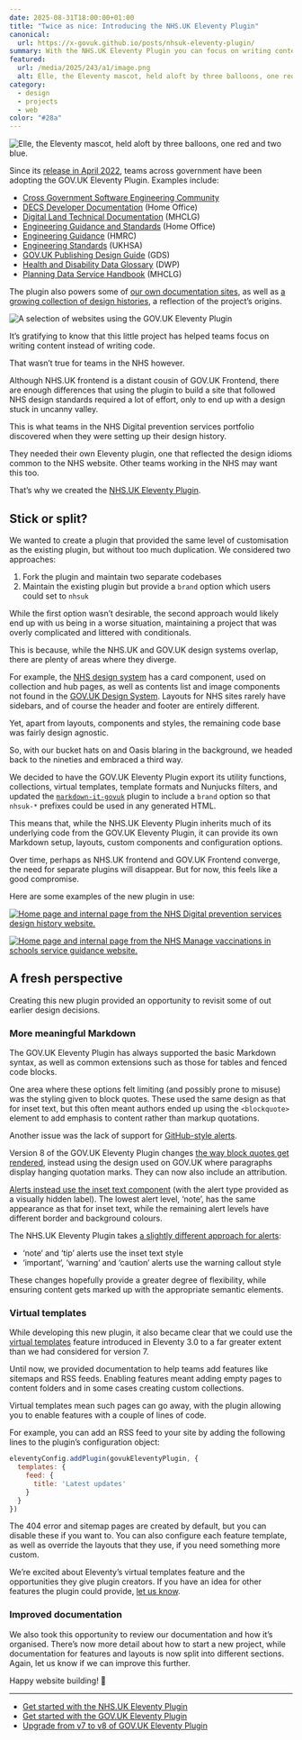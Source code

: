 ```yaml
---
date: 2025-08-31T18:00:00+01:00
title: "Twice as nice: Introducing the NHS.UK Eleventy Plugin"
canonical:
  url: https://x-govuk.github.io/posts/nhsuk-eleventy-plugin/
summary: With the NHS.UK Eleventy Plugin you can focus on writing content instead of writing code.
featured:
  url: /media/2025/243/a1/image.png
  alt: Elle, the Eleventy mascot, held aloft by three balloons, one red and two blue.
category:
  - design
  - projects
  - web
color: "#28a"
---
```


![Elle, the Eleventy mascot, held aloft by three balloons, one red and two blue.](../media/2025/243/a1/image.png "Elle, the Eleventy mascot. Adapted from an illustration by David Neal.")

Since its [release in April 2022][1], teams across government have been adopting the GOV.UK Eleventy Plugin. Examples include:

- [Cross Government Software Engineering Community][2]
- [DECS Developer Documentation][3] (Home Office)
- [Digital Land Technical Documentation][4] (MHCLG)
- [Engineering Guidance and Standards][5] (Home Office)
- [Engineering Guidance][6] (HMRC)
- [Engineering Standards][7] (UKHSA)
- [GOV.UK Publishing Design Guide][8] (GDS)
- [Health and Disability Data Glossary][9] (DWP)
- [Planning Data Service Handbook][10] (MHCLG)

The plugin also powers some of [our own documentation sites][11], as well as [a growing collection of design histories][12], a reflection of the project’s origins.

![A selection of websites using the GOV.UK Eleventy Plugin](../media/2025/243/a1/govuk-eleventy-plugin-sites.png)

It’s gratifying to know that this little project has helped teams focus on writing content instead of writing code.

That wasn’t true for teams in the NHS however.

Although NHS.UK frontend is a distant cousin of GOV.UK Frontend, there are enough differences that using the plugin to build a site that followed NHS design standards required a lot of effort, only to end up with a design stuck in uncanny valley.

This is what teams in the NHS Digital prevention services portfolio discovered when they were setting up their design history.

They needed their own Eleventy plugin, one that reflected the design idioms common to the NHS website. Other teams working in the NHS may want this too.

That’s why we created the [NHS.UK Eleventy Plugin][13].

## Stick or split?

We wanted to create a plugin that provided the same level of customisation as the existing plugin, but without too much duplication. We considered two approaches:

1. Fork the plugin and maintain two separate codebases
2. Maintain the existing plugin but provide a `brand` option which users could set to `nhsuk`

While the first option wasn’t desirable, the second approach would likely end up with us being in a worse situation, maintaining a project that was overly complicated and littered with conditionals.

This is because, while the NHS.UK and GOV.UK design systems overlap, there are plenty of areas where they diverge.

For example, the [NHS design system][14] has a card component, used on collection and hub pages, as well as contents list and image components not found in the [GOV.UK Design System][15]. Layouts for NHS sites rarely have sidebars, and of course the header and footer are entirely different.

Yet, apart from layouts, components and styles, the remaining code base was fairly design agnostic.

So, with our bucket hats on and Oasis blaring in the background, we headed back to the nineties and embraced a third way.

We decided to have the GOV.UK Eleventy Plugin export its utility functions, collections, virtual templates, template formats and Nunjucks filters, and updated the [`markdown-it-govuk`][16] plugin to include a `brand` option so that `nhsuk-*` prefixes could be used in any generated HTML.

This means that, while the NHS.UK Eleventy Plugin inherits much of its underlying code from the GOV.UK Eleventy Plugin, it can provide its own Markdown setup, layouts, custom components and configuration options.

Over time, perhaps as NHS.UK frontend and GOV.UK Frontend converge, the need for separate plugins will disappear. But for now, this feels like a good compromise.

Here are some examples of the new plugin in use:

[![Home page and internal page from the NHS Digital prevention services design history website.](../media/2025/243/a1/nhsuk-design-history.png 'Digital prevention services design history')](https://design-history.prevention-services.nhs.uk)

[![Home page and internal page from the NHS Manage vaccinations in schools service guidance website.](../media/2025/243/a1/nhsuk-service-guidance.png 'Manage vaccinations in schools service guidance')](https://guide.manage-vaccinations-in-schools.nhs.uk)

## A fresh perspective

Creating this new plugin provided an opportunity to revisit some of out earlier design decisions.

### More meaningful Markdown

The GOV.UK Eleventy Plugin has always supported the basic Markdown syntax, as well as common extensions such as those for tables and fenced code blocks.

One area where these options felt limiting (and possibly prone to misuse) was the styling given to block quotes. These used the same design as that for inset text, but this often meant authors ended up using the `<blockquote>` element to add emphasis to content rather than markup quotations.

Another issue was the lack of support for [GitHub-style alerts][17].

Version 8 of the GOV.UK Eleventy Plugin changes [the way block quotes get rendered][18], instead using the design used on GOV.UK where paragraphs display hanging quotation marks. They can now also include an attribution.

[Alerts instead use the inset text component][19] (with the alert type provided as a visually hidden label). The lowest alert level, ‘note’, has the same appearance as that for inset text, while the remaining alert levels have different border and background colours.

The NHS.UK Eleventy Plugin takes [a slightly different approach for alerts][20]:

- ‘note‘ and ‘tip’ alerts use the inset text style
- ‘important‘, ‘warning‘ and ‘caution’ alerts use the warning callout style

These changes hopefully provide a greater degree of flexibility, while ensuring content gets marked up with the appropriate semantic elements.

### Virtual templates

While developing this new plugin, it also became clear that we could use the [virtual templates][21] feature introduced in Eleventy 3.0 to a far greater extent than we had considered for version 7.

Until now, we provided documentation to help teams add features like sitemaps and RSS feeds. Enabling features meant adding empty pages to content folders and in some cases creating custom collections.

Virtual templates mean such pages can go away, with the plugin allowing you to enable features with a couple of lines of code.

For example, you can add an RSS feed to your site by adding the following lines to the plugin’s configuration object:

```js
eleventyConfig.addPlugin(govukEleventyPlugin, {
  templates: {
    feed: {
      title: 'Latest updates'
    }
  }
})
```

The 404 error and sitemap pages are created by default, but you can disable these if you want to. You can also configure each feature template, as well as override the layouts that they use, if you need something more custom.

We’re excited about Eleventy’s virtual templates feature and the opportunities they give plugin creators. If you have an idea for other features the plugin could provide, [let us know][22].

### Improved documentation

We also took this opportunity to review our documentation and how it’s organised. There’s now more detail about how to start a new project, while documentation for features and layouts is now split into different sections. Again, let us know if we can improve this further.

Happy website building! 🎈

---

- [Get started with the NHS.UK Eleventy Plugin][23]
- [Get started with the GOV.UK Eleventy Plugin][24]
- [Upgrade from v7 to v8 of GOV.UK Eleventy Plugin][25]

[1]: https://x-govuk.github.io/posts/govuk-eleventy-plugin/
[2]: https://uk-x-gov-software-community.github.io
[3]: https://ukhomeoffice.github.io/hocs/
[4]: https://digital-land.github.io/technical-documentation
[5]: https://engineering.homeoffice.gov.uk
[6]: https://engineering.hmrc.gov.uk
[7]: https://ukhsa-collaboration.github.io/standards-org/
[8]: https://design-guide.publishing.service.gov.uk
[9]: https://dwp-health-data-glossary.netlify.app
[10]: https://handbook.planning.data.gov.uk
[11]: https://x-govuk.github.io/projects
[12]: https://x-govuk.github.io/govuk-design-history/directory/
[13]: https://x-govuk.github.io/nhsuk-eleventy-plugin/
[14]: https://service-manual.nhs.uk/design-system
[15]: https://design-system.service.gov.uk
[16]: https://github.com/x-govuk/markdown-it-govuk
[17]: https://docs.github.com/en/get-started/writing-on-github/getting-started-with-writing-and-formatting-on-github/basic-writing-and-formatting-syntax#alerts
[18]: https://x-govuk.github.io/govuk-eleventy-plugin/example/markdown/#blockquotes
[19]: https://x-govuk.github.io/govuk-eleventy-plugin/example/markdown/#alerts
[20]: https://x-govuk.github.io/nhsuk-eleventy-plugin/example/markdown/#alerts
[21]: https://www.11ty.dev/docs/virtual-templates/
[22]: https://github.com/x-govuk/govuk-eleventy-plugin/issues
[23]: https://x-govuk.github.io/nhsuk-eleventy-plugin/get-started/
[24]: https://x-govuk.github.io/govuk-eleventy-plugin/get-started/
[25]: https://x-govuk.github.io/govuk-eleventy-plugin/get-started/upgrading/7-to-8/
